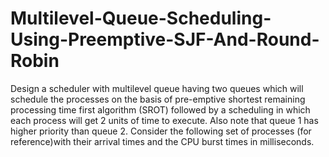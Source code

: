 # Multilevel-Queue-Scheduling-Using-Preemptive-SJF-And-Round-Robin
Design a scheduler with multilevel queue having two queues which will schedule the processes on the basis of pre-emptive shortest remaining processing time first algorithm (SROT) followed by a scheduling in which each process will get 2 units of time to execute. Also note that queue 1 has higher priority than queue 2. Consider the following set of processes (for reference)with their arrival times and the CPU burst times in milliseconds. 
